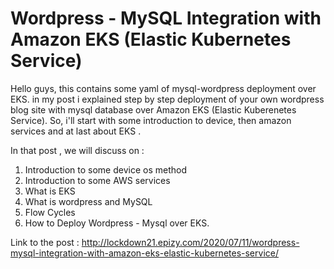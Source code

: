 # Wordpress - MySQL Integration with Amazon EKS (Elastic Kubernetes Service)
<!-- wp:paragraph -->
<p>Hello guys, this contains some yaml of mysql-wordpress deployment over EKS. in my post i explained step by step deployment of  your own wordpress blog site with mysql database  over Amazon EKS (Elastic Kuberenetes Service). So, i'll start with some introduction to device, then amazon services and at last about EKS . </p>
<!-- /wp:paragraph -->
<!-- wp:paragraph -->
<p>In that post , we will discuss on :</p>
<!-- /wp:paragraph -->

<!-- wp:list {"ordered":true} -->
<ol><li>Introduction to some device os method</li><li>Introduction to some AWS services</li><li>What is EKS</li><li>What is wordpress and MySQL</li><li>Flow Cycles</li><li>How to Deploy Wordpress - Mysql over EKS.</li></ol>
<!-- /wp:list -->

Link to the post : http://lockdown21.epizy.com/2020/07/11/wordpress-mysql-integration-with-amazon-eks-elastic-kubernetes-service/
